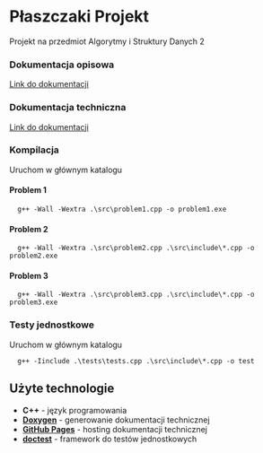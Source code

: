 # Płaszczaki Projekt
Projekt na przedmiot Algorytmy i Struktury Danych 2

### Dokumentacja opisowa
[Link do dokumentacji](https://docs.google.com/document/d/1JqA5u0gE-6G75cN4mcdqnfFWQBzu6YQKedxCKFQmzMY/edit?usp=sharing)

### Dokumentacja techniczna
[Link do dokumentacji](https://igorciz777.github.io/PlaszczakiProjekt/)

### Kompilacja
Uruchom w głównym katalogu
#### Problem 1
```terminal
  g++ -Wall -Wextra .\src\problem1.cpp -o problem1.exe
```
#### Problem 2
```terminal
  g++ -Wall -Wextra .\src\problem2.cpp .\src\include\*.cpp -o problem2.exe
```
#### Problem 3
```terminal
  g++ -Wall -Wextra .\src\problem3.cpp .\src\include\*.cpp -o problem3.exe
```

### Testy jednostkowe
Uruchom w głównym katalogu
```terminal
  g++ -Iinclude .\tests\tests.cpp .\src\include\*.cpp -o test
```

## Użyte technologie
- **C++** - język programowania
- [**Doxygen**](https://www.doxygen.nl/index.html) - generowanie dokumentacji technicznej
- [**GitHub Pages**](https://pages.github.com/) - hosting dokumentacji technicznej
- [**doctest**](https://github.com/doctest/doctest) - framework do testów jednostkowych
